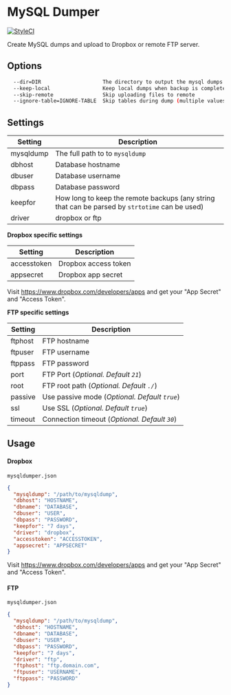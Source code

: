 # MySQL Dumper

[![StyleCI](https://styleci.io/repos/39658695/shield)](https://styleci.io/repos/39658695)

Create MySQL dumps and upload to Dropbox or remote FTP server.


## Options
```sh
  --dir=DIR                    The directory to output the mysql dumps [default: "archive"]
  --keep-local                 Keep local dumps when backup is complete
  --skip-remote                Skip uploading files to remote
  --ignore-table=IGNORE-TABLE  Skip tables during dump (multiple values allowed)
```


## Settings
Setting  | Description
------------- | -------------
mysqldump  | The full path to to `mysqldump`
dbhost  | Database hostname
dbuser | Database username
dbpass | Database password
keepfor | How long to keep the remote backups (any string that can be parsed by `strtotime` can be used)
driver | dropbox or ftp


**Dropbox specific settings**

Setting  | Description
------------- | -------------
accesstoken  | Dropbox access token
appsecret  | Dropbox app secret

Visit https://www.dropbox.com/developers/apps and get your "App Secret" and "Access Token".


**FTP specific settings**

Setting  | Description
------------- | -------------
ftphost | FTP hostname
ftpuser | FTP username
ftppass | FTP password
port | FTP Port (*Optional. Default `21`*)
root | FTP root path (*Optional. Default `./`*)
passive | Use passive mode (*Optional. Default `true`*)
ssl | Use SSL (*Optional. Default `true`*)
timeout | Connection timeout (*Optional. Default `30`*)


## Usage

#### Dropbox
`mysqldumper.json`
```json
{
  "mysqldump": "/path/to/mysqldump",
  "dbhost": "HOSTNAME",
  "dbname": "DATABASE",
  "dbuser": "USER",
  "dbpass": "PASSWORD",
  "keepfor": "7 days",
  "driver": "dropbox",
  "accesstoken": "ACCESSTOKEN",
  "appsecret": "APPSECRET"
}
```

Visit https://www.dropbox.com/developers/apps and get your "App Secret" and "Access Token".

#### FTP
`mysqldumper.json`
```json
{
  "mysqldump": "/path/to/mysqldump",
  "dbhost": "HOSTNAME",
  "dbname": "DATABASE",
  "dbuser": "USER",
  "dbpass": "PASSWORD",
  "keepfor": "7 days",
  "driver": "ftp",
  "ftphost": "ftp.domain.com",
  "ftpuser": "USERNAME",
  "ftppass": "PASSWORD"
}
```
